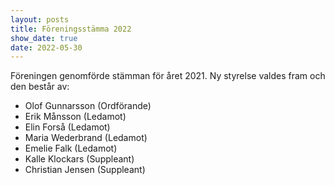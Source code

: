 ```yaml
---
layout: posts
title: Föreningsstämma 2022
show_date: true
date: 2022-05-30
---
```

Föreningen genomförde stämman för året 2021. Ny styrelse valdes fram och den består av:
- Olof Gunnarsson (Ordförande)
- Erik Månsson (Ledamot)
- Elin Forså (Ledamot)
- Maria Wederbrand (Ledamot)
- Emelie Falk (Ledamot)
- Kalle Klockars (Suppleant)
- Christian Jensen (Suppleant)